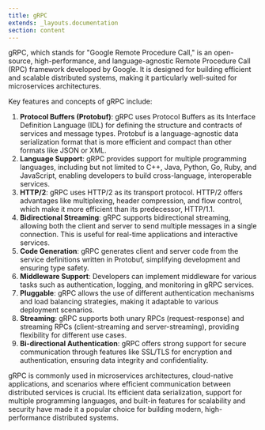 ```yaml
---
title: gRPC
extends: _layouts.documentation
section: content
---
```


gRPC, which stands for "Google Remote Procedure Call," is an open-source, high-performance, and language-agnostic Remote Procedure Call (RPC) framework developed by Google. It is designed for building efficient and scalable distributed systems, making it particularly well-suited for microservices architectures.

Key features and concepts of gRPC include:

1. **Protocol Buffers (Protobuf)**: gRPC uses Protocol Buffers as its Interface Definition Language (IDL) for defining the structure and contracts of services and message types. Protobuf is a language-agnostic data serialization format that is more efficient and compact than other formats like JSON or XML.
2. **Language Support**: gRPC provides support for multiple programming languages, including but not limited to C++, Java, Python, Go, Ruby, and JavaScript, enabling developers to build cross-language, interoperable services.
3. **HTTP/2**: gRPC uses HTTP/2 as its transport protocol. HTTP/2 offers advantages like multiplexing, header compression, and flow control, which make it more efficient than its predecessor, HTTP/1.1.
4. **Bidirectional Streaming**: gRPC supports bidirectional streaming, allowing both the client and server to send multiple messages in a single connection. This is useful for real-time applications and interactive services.
5. **Code Generation**: gRPC generates client and server code from the service definitions written in Protobuf, simplifying development and ensuring type safety.
6. **Middleware Support**: Developers can implement middleware for various tasks such as authentication, logging, and monitoring in gRPC services.
7. **Pluggable**: gRPC allows the use of different authentication mechanisms and load balancing strategies, making it adaptable to various deployment scenarios.
8. **Streaming**: gRPC supports both unary RPCs (request-response) and streaming RPCs (client-streaming and server-streaming), providing flexibility for different use cases.
9. **Bi-directional Authentication**: gRPC offers strong support for secure communication through features like SSL/TLS for encryption and authentication, ensuring data integrity and confidentiality.

gRPC is commonly used in microservices architectures, cloud-native applications, and scenarios where efficient communication between distributed services is crucial. Its efficient data serialization, support for multiple programming languages, and built-in features for scalability and security have made it a popular choice for building modern, high-performance distributed systems.